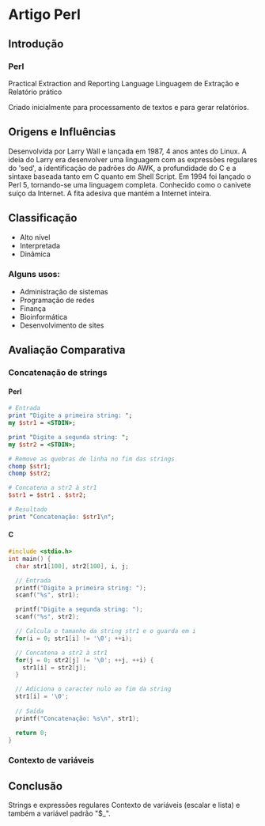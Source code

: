 # Artigo Perl

## Introdução
### Perl

Practical Extraction and Reporting Language
Linguagem de Extração e Relatório prático

Criado inicialmente para processamento de textos e para gerar relatórios.

## Origens e Influências
Desenvolvida por Larry Wall e lançada em 1987, 4 anos antes do Linux.
A ideia do Larry era desenvolver uma linguagem com as expressões regulares do 'sed', a identificação de padrões do AWK, a profundidade do C e a sintaxe baseada tanto em C quanto em Shell Script.
Em 1994 foi lançado o Perl 5, tornando-se uma linguagem completa.
Conhecido como o canivete suíço da Internet.
A fita adesiva que mantém a Internet inteira.

## Classificação
* Alto nível
* Interpretada
* Dinâmica

### Alguns usos:
* Administração de sistemas
* Programação de redes
* Finança
* Bioinformática
* Desenvolvimento de sites

## Avaliação Comparativa
### Concatenação de strings

#### Perl

```perl
# Entrada
print "Digite a primeira string: ";
my $str1 = <STDIN>;

print "Digite a segunda string: ";
my $str2 = <STDIN>;

# Remove as quebras de linha no fim das strings
chomp $str1;
chomp $str2;

# Concatena a str2 à str1
$str1 = $str1 . $str2;

# Resultado
print "Concatenação: $str1\n";
```

#### C

```c
#include <stdio.h>
int main() {
  char str1[100], str2[100], i, j;

  // Entrada
  printf("Digite a primeira string: ");
  scanf("%s", str1);

  printf("Digite a segunda string: ");
  scanf("%s", str2);

  // Calcula o tamanho da string str1 e o guarda em i
  for(i = 0; str1[i] != '\0'; ++i);

  // Concatena a str2 à str1
  for(j = 0; str2[j] != '\0'; ++j, ++i) {
    str1[i] = str2[j];
  }

  // Adiciona o caracter nulo ao fim da string
  str1[i] = '\0';
  
  // Saída
  printf("Concatenação: %s\n", str1);

  return 0;
}
```

### Contexto de variáveis


## Conclusão
Strings e expressões regulares
Contexto de variáveis (escalar e lista) e também a variável padrão "$_".

